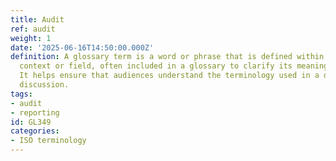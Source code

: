 ```yaml
---
title: Audit
ref: audit
weight: 1
date: '2025-06-16T14:50:00.000Z'
definition: A glossary term is a word or phrase that is defined within a specific
  context or field, often included in a glossary to clarify its meaning for readers.
  It helps ensure that audiences understand the terminology used in a document or
  discussion.
tags:
- audit
- reporting
id: GL349
categories:
- ISO terminology
---
```


